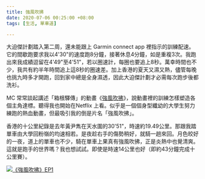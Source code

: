 ```yaml
---
title: 強風吹拂
date: 2020-07-06 00:25:00 +08:00
tags: [生活, 單車道]

---
```


  
  
  
大迫傑計劃踏入第二周，還未能跟上 Garmin connect app 裡指示的訓練配速。它的間歇跑要求我以4'30"的速度跑8分鐘，接著休息4分鐘，如是重複3次。我跑出來我成績逗留在4'49"至4'51"，若以圈速計，每圈也要追上8秒。萬幸時間也不少，我共有約半年時間追上這8秒的圈速差。加上香港的夏天又濕又熱，儘管每晚也挑九時多才開跑，回到家中總是全身濕透，因此大迫傑計劃才必需每次跑步後都洗衫。

  
MC 常常談起講述「箱根驛傳」的動畫《[強風吹拂](https://www.netflix.com/title/81145654)》，說動畫裡的訓練怎樣塑造各個主角達標。聽得我也開始在Netflix 上看。似乎是一個個身型纖幼的大學生努力練跑的熱血動畫，但最吸引我的倒是片名「強風吹拂」。

  
香港的十公里紀錄是去年黃尹雋在天水圍的30'51"，時速約19.49公里。那跟我踏單車由大學回粉嶺的均速相若。是夜趁右手的傷勢稍好，就騎一趟來回。月色皎好的一夜，道上的單車也不少，騎在單車上果真有強風吹拂，正是炎熱中也覺清爽。這就是跑手的世界嗎？我也想試試。即使是時速14公里也好（即約43分鐘完成十公里賽）。

  
[![《強風吹拂》EP1](https://1.bp.blogspot.com/-CnZzvyYnbmU/XwH-mvkVo7I/AAAAAAAAH38/UOdhip97LeY_nr3zhuca9X2KmYa3Ff9BwCK4BGAsYHg/w400-h225/1_emyBfwORn_lV6mP5HSOZ6A.png)](https://1.bp.blogspot.com/-CnZzvyYnbmU/XwH-mvkVo7I/AAAAAAAAH38/UOdhip97LeY%5Fnr3zhuca9X2KmYa3Ff9BwCK4BGAsYHg/s552/1%5FemyBfwORn%5FlV6mP5HSOZ6A.png)

  
